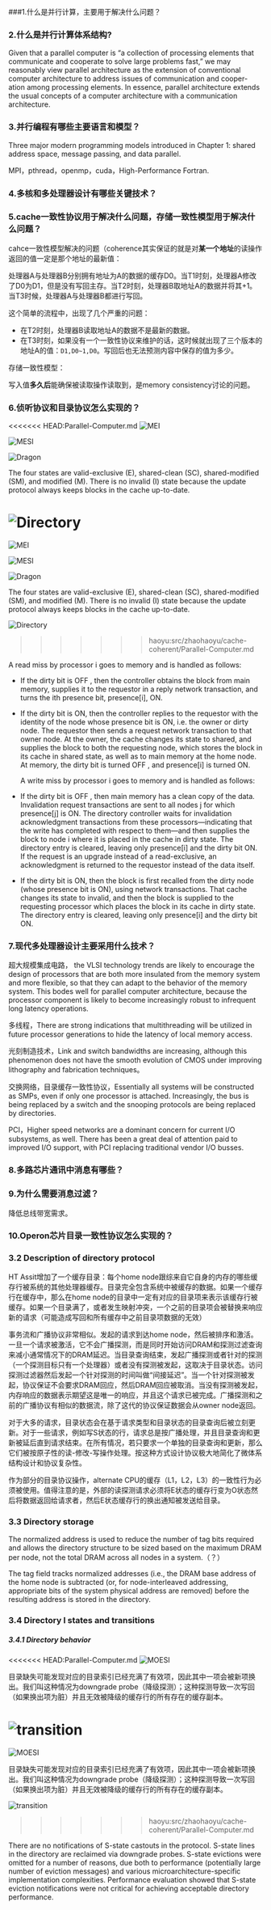 ###1.什么是并行计算，主要用于解决什么问题？

### 2.什么是并行计算体系结构?

Given that a parallel computer is “a collection of processing elements that communicate and
cooperate to solve large problems fast,” we may reasonably view parallel architecture as the
extension of conventional computer architecture to address issues of communication and cooper-
ation among processing elements. In essence, parallel architecture extends the usual concepts of
a computer architecture with a communication architecture.

### 3.并行编程有哪些主要语言和模型？

Three major modern programming models introduced in Chapter 1: shared address space, message passing, and data parallel. 

MPI，pthread，openmp，cuda，High-Performance Fortran.

### 4.多核和多处理器设计有哪些关键技术？

### 5.cache一致性协议用于解决什么问题，存储一致性模型用于解决什么问题？

cahce一致性模型解决的问题（coherence其实保证的就是对**某一个地址**的读操作返回的值一定是那个地址的最新值：

处理器A与处理器B分别拥有地址为A的数据的缓存D0。当T1时刻，处理器A修改了D0为D1，但是没有写回主存。当T2时刻，处理器B取地址A的数据并将其+1。当T3时候，处理器A与处理器B都进行写回。

这个简单的流程中，出现了几个严重的问题：

- 在T2时刻，处理器B读取地址A的数据不是最新的数据。
- 在T3时刻，如果没有一个一致性协议来维护的话，这时候就出现了三个版本的地址A的值：`D1,D0~1,D0`。写回后也无法预测内容中保存的值为多少。

存储一致性模型：

写入值**多久后**能确保被读取操作读取到，是memory consistency讨论的问题。

### 6.侦听协议和目录协议怎么实现的？

<<<<<<< HEAD:Parallel-Computer.md
![MEI](./img/amd-opteron/MEI.jpg)

![MESI](./img/amd-opteron/MESI.jpg)

![Dragon](./img/amd-opteron/Dragon.jpg)

The four states are valid-exclusive (E), shared-clean (SC), shared-modified (SM), and modified (M). There is no invalid (I) state because the update protocol always keeps blocks in the cache up-to-date.

![Directory](./img/amd-opteron/Directory.jpg)
=======
![MEI](./img/MEI.jpg)

![MESI](img/MESI.jpg)

![Dragon](img/Dragon.jpg)

The four states are valid-exclusive (E), shared-clean (SC), shared-modified (SM), and modified (M). There is no invalid (I) state because the update protocol always keeps blocks in the cache up-to-date.

![Directory](img/Directory.jpg)
>>>>>>> haoyu:src/zhaohaoyu/cache-coherent/Parallel-Computer.md

A read miss by processor i goes to memory and is handled as follows:

* If the dirty bit is OFF , then the controller obtains the block from main memory, supplies it to the requestor in a reply network transaction, and turns the ith presence bit, presence[i], ON.

* If the dirty bit is ON, then the controller replies to the requestor with the identity of the node whose presence bit is ON, i.e. the owner or dirty node. The requestor then sends a request network transaction to that owner node. At the owner, the cache changes its state to shared, and supplies the block to both the requesting node, which stores the block in its cache in shared state, as well as to main memory at the home node. At memory, the dirty bit is turned OFF , and presence[i] is turned ON. 

  A write miss by processor i goes to memory and is handled as follows:


* If the dirty bit is OFF , then main memory has a clean copy of the data. Invalidation request transactions are sent to all nodes j for which presence[j] is ON. The directory controller waits for invalidation acknowledgment transactions from these processors—indicating that the write has completed with respect to them—and then supplies the block to node i where it is placed in the cache in dirty state. The directory entry is cleared, leaving only presence[i] and the dirty bit ON. If the request is an upgrade instead of a read-exclusive, an acknowledgment is returned to the requestor instead of the data itself. 
* If the dirty bit is ON, then the block is first recalled from the dirty node (whose presence bit is ON), using network transactions. That cache changes its state to invalid, and then the block is supplied to the requesting processor which places the block in its cache in dirty state. The directory entry is cleared, leaving only presence[i] and the dirty bit ON.

### 7.现代多处理器设计主要采用什么技术？

超大规模集成电路， the VLSI technology trends are likely to encourage the design of processors that are both more insulated from the memory system and more flexible, so that they can adapt to the behavior of the memory system. This bodes well for parallel computer architecture, because the processor component is likely to become increasingly robust to infrequent long latency operations.

多线程，There are strong indications that multithreading will be utilized in future processor generations to
hide the latency of local memory access.

光刻制造技术，Link and switch bandwidths are increasing, although this phenomenon does not have the smooth evolution of CMOS under improving lithography and fabrication techniques。

交换网络，目录缓存一致性协议，Essentially all systems will be constructed as SMPs, even if only one processor is attached. Increasingly, the bus is being replaced by a switch and the snooping protocols are being replaced by directories.

PCI，Higher speed networks are a dominant concern for current I/O subsystems, as well. There has
been a great deal of attention paid to improved I/O support, with PCI replacing traditional vendor I/O busses.

### 8.多路芯片通讯中消息有哪些？

### 9.为什么需要消息过滤？

降低总线带宽需求。

### 10.Operon芯片目录一致性协议怎么实现的？

### 3.2 Description of directory protocol

HT Assit增加了一个缓存目录：每个home node跟综来自它自身的内存的哪些缓存行被系统的其他处理器缓存。目录完全包含系统中被缓存的数据。如果一个缓存行在缓存中，那么在home node的目录中一定有对应的目录项来表示该缓存行被缓存。如果一个目录满了，或者发生映射冲突，一个之前的目录项会被替换来响应新的请求（可能造成写回和所有缓存中之前目录项数据的无效）

事务流和广播协议非常相似。发起的请求到达home node，然后被排序和激活。一旦一个请求被激活，它不会广播探测，而是同时开始访问DRAM和探测过滤查询来减小通常情况下的DRAM延迟。当目录查询结束，发起广播探测或者针对的探测（一个探测目标只有一个处理器）或者没有探测被发起，这取决于目录状态。访问探测过滤器然后发起一个针对探测的时间叫做“间接延迟”。当一个针对探测被发起，协议保证不会要求DRAM回应，然后DRAM回应被取消。当没有探测被发起，内存响应的数据表示期望这是唯一的响应，并且这个请求已被完成。广播探测和之前的广播协议有相似的数据流，除了这代的协议保证数据会从owner node返回。

对于大多的请求，目录状态会在基于请求类型和目录状态的目录查询后被立刻更新。对于一些请求，例如写S状态的行，请求总是按广播处理，并且目录查询和更新被延后直到请求结束。在所有情况，若只要求一个单独的目录查询和更新，那么它们被按原子性的读-修改-写操作处理。按这种方式设计协议极大地简化了微体系结构设计和协议复杂性。

作为部分的目录协议操作，alternate CPU的缓存（L1，L2，L3）的一致性行为必须被使用。值得注意的是，外部的读探测请求必须将E状态的缓存行变为O状态然后将数据返回给请求者，然后E状态缓存行的换出通知被发送给目录。

### 3.3 Directory storage

 The normalized address is used to reduce the number of tag bits required and allows the directory structure to be sized based on the maximum DRAM per node, not the total DRAM across all nodes in a system.（？）

The tag field tracks normalized addresses (i.e., the DRAM base address of the home node is subtracted (or, for node-interleaved addressing, appropriate bits of the system physical address are removed) before the resulting address is stored in the directory.

### 3.4 Directory l states and transitions

##### 3.4.1 Directory behavior

<<<<<<< HEAD:Parallel-Computer.md
![MOESI](./img/amd-opteron/MOESI.jpg)

目录缺失可能发现对应的目录索引已经充满了有效项，因此其中一项会被新项换出。我们叫这种情况为downgrade probe（降级探测）；这种探测导致一次写回（如果换出项为脏）并且无效被降级的缓存行的所有存在的缓存副本。

![transition](./img/amd-opteron/transition.jpg)
=======
![MOESI](img/MOESI.jpg)

目录缺失可能发现对应的目录索引已经充满了有效项，因此其中一项会被新项换出。我们叫这种情况为downgrade probe（降级探测）；这种探测导致一次写回（如果换出项为脏）并且无效被降级的缓存行的所有存在的缓存副本。

![transition](img/transition.jpg)
>>>>>>> haoyu:src/zhaohaoyu/cache-coherent/Parallel-Computer.md

There are no notifications of S-state castouts in the protocol. S-state lines in the directory are reclaimed via downgrade probes. S-state evictions were omitted for a number of reasons, due both to performance (potentially large number of eviction messages) and various microarchitecture-specific
implementation complexities. Performance evaluation showed that S-state eviction notifications were not critical for achieving acceptable directory performance.
